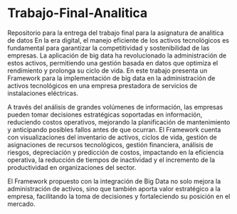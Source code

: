 # Trabajo-Final-Analitica
Repositorio para la entrega del trabajo final para la asignatura de analitica de datos
En la era digital, el manejo eficiente de los activos tecnológicos es fundamental para garantizar la competitividad y sostenibilidad de las empresas. La aplicación de big data ha revolucionado la administración de estos activos, permitiendo una gestión basada en datos que optimiza el rendimiento y prolonga su ciclo de vida. En este trabajo presenta un Framework para la implementación de big data en la administración de activos tecnológicos en una empresa prestadora de servicios de instalaciones eléctricas.


A través del análisis de grandes volúmenes de información, las empresas pueden tomar decisiones estratégicas soportadas en información, reduciendo costos operativos, mejorando la planificación de mantenimiento y anticipando posibles fallos antes de que ocurran. El Framework cuenta con visualizaciones del inventario de activos, ciclos de vida, gestión de asignaciones de recursos tecnológicos, gestión financiera, análisis de riesgos, depreciación y predicción de costos, impactando en la eficiencia operativa, la reducción de tiempos de inactividad y el incremento de la productividad en organizaciones del sector.


El Framework propuesto con la integración de Big Data no solo mejora la administración de activos, sino que también aporta valor estratégico a la empresa, facilitando la toma de decisiones y fortaleciendo su posición en el mercado.